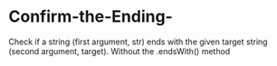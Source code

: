 # Confirm-the-Ending-
Check if a string (first argument, str) ends with the given target string (second argument, target).  Without the .endsWith() method
